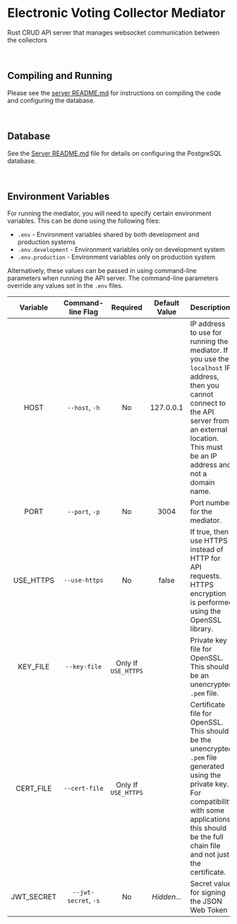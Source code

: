 # Electronic Voting Collector Mediator

Rust CRUD API server that manages websocket communication between the collectors

<br/>

## Compiling and Running

Please see the [server README.md](../server/README.md) for instructions on compiling the code and configuring the database.

<br/>

## Database

See the [Server README.md](../server/README.md) file for details on configuring the PostgreSQL database.

<br/>

## Environment Variables

For running the mediator, you will need to specify certain environment variables.
This can be done using the following files:

- `.env` - Environment variables shared by both development and production systems
- `.env.development` - Environment variables only on development system
- `.env.production` - Environment variables only on production system

Alternatively, these values can be passed in using command-line parameters when running the API server.
The command-line parameters override any values set in the `.env` files.

|  Variable  |  Command-line Flag   |      Required       | Default Value | Description                                                                                                                                                                                                          |
| :--------: | :------------------: | :-----------------: | :-----------: | :------------------------------------------------------------------------------------------------------------------------------------------------------------------------------------------------------------------- |
|    HOST    |    `--host`, `-h`    |         No          |   127.0.0.1   | IP address to use for running the mediator. If you use the `localhost` IP address, then you cannot connect to the API server from an external location. This must be an IP address and not a domain name.            |
|    PORT    |    `--port`, `-p`    |         No          |     3004      | Port number for the mediator.                                                                                                                                                                                        |
| USE_HTTPS  |    `--use-https`     |         No          |     false     | If true, then use HTTPS instead of HTTP for API requests. HTTPS encryption is performed using the OpenSSL library.                                                                                                   |
|  KEY_FILE  |     `--key-file`     | Only If `USE_HTTPS` |               | Private key file for OpenSSL. This should be an unencrypted `.pem` file.                                                                                                                                             |
| CERT_FILE  |    `--cert-file`     | Only If `USE_HTTPS` |               | Certificate file for OpenSSL. This should be the unencrypted `.pem` file generated using the private key. For compatibility with some applications, this should be the full chain file and not just the certificate. |
| JWT_SECRET | `--jwt-secret`, `-s` |         No          |  _Hidden..._  | Secret value for signing the JSON Web Token                                                                                                                                                                          |
